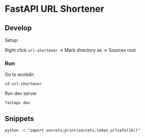 # FastAPI URL Shortener

## Develop

Setup:

Right click `url-shortener` -> Mark directory as -> Sources root


### Run

Go to workdir:
```shell
cd url-shortener
```

Run dev server
```shell
fastapi dev
```

## Snippets
```shell
python -c "import secrets;print(secrets.token_urlsafe(16))"
```